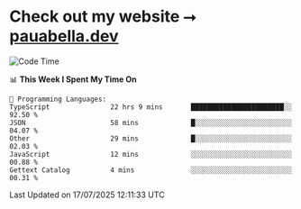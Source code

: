 # Check out my website ⭢ [pauabella.dev](https://pauabella.dev)

<!--START_SECTION:waka-->
![Code Time](http://img.shields.io/badge/Code%20Time-4%2C602%20hrs%2010%20mins-blue)

📊 **This Week I Spent My Time On** 

```text
💬 Programming Languages: 
TypeScript               22 hrs 9 mins       ███████████████████████░░   92.50 % 
JSON                     58 mins             █░░░░░░░░░░░░░░░░░░░░░░░░   04.07 % 
Other                    29 mins             █░░░░░░░░░░░░░░░░░░░░░░░░   02.03 % 
JavaScript               12 mins             ░░░░░░░░░░░░░░░░░░░░░░░░░   00.88 % 
Gettext Catalog          4 mins              ░░░░░░░░░░░░░░░░░░░░░░░░░   00.31 % 
```


 Last Updated on 17/07/2025 12:11:33 UTC
<!--END_SECTION:waka-->
